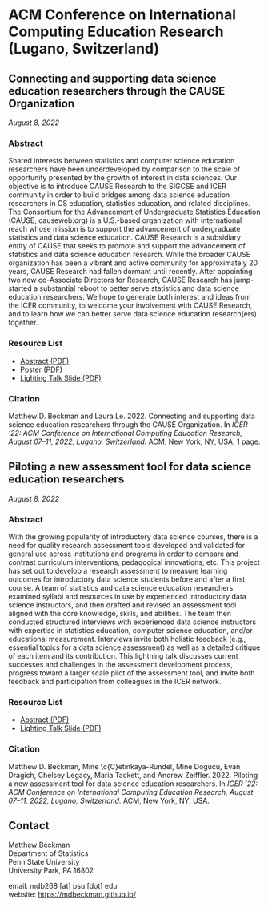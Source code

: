 # ACM Conference on International Computing Education Research (Lugano, Switzerland)

## Connecting and supporting data science education researchers through the CAUSE Organization

*August 8, 2022*

### Abstract

Shared interests between statistics and computer science education researchers have been underdeveloped by comparison to the scale of opportunity presented by the growth of interest in data sciences. Our objective is to introduce CAUSE Research to the SIGCSE and ICER community in order to build bridges among data science education researchers in CS education, statistics education, and related disciplines. The Consortium for the Advancement of Undergraduate Statistics Education (CAUSE; causeweb.org) is a U.S.-based organization with international reach whose mission is to support the advancement of undergraduate statistics and data science education. CAUSE Research is a subsidiary entity of CAUSE that seeks to promote and support the advancement of statistics and data science education research. While the broader CAUSE organization has been a vibrant and active community for approximately 20 years, CAUSE Research had fallen dormant until recently. After appointing two new co-Associate Directors for Research, CAUSE Research has jump-started a substantial reboot to better serve statistics and data science education researchers. We hope to generate both interest and ideas from the ICER community, to welcome your involvement with CAUSE Research, and to learn how we can better serve data science education research(ers) together.  


### Resource List

  - [Abstract (PDF)](docs/ICER-2022-CAUSE-Research-Poster-Abstract.pdf)
  - [Poster (PDF)](docs/Beckman-ICER-2022-CAUSE-Poster-36x48.pdf)
  - [Lighting Talk Slide (PDF)]()

### Citation

Matthew D. Beckman and Laura Le. 2022. Connecting and supporting data science education researchers through the CAUSE Organization. In *ICER ’22: ACM Conference on International Computing Education Research, August 07–11, 2022, Lugano, Switzerland.* ACM, New York, NY, USA, 1 page.


## Piloting a new assessment tool for data science education researchers

*August 8, 2022*

### Abstract

With the growing popularity of introductory data science courses, there is a need for quality research assessment tools developed and validated for general use across institutions and programs in order to compare and contrast curriculum interventions, pedagogical innovations, etc. This project has set out to develop a research assessment to measure learning outcomes for introductory data science students before and after a first course. A team of statistics and data science education researchers examined syllabi and resources in use by experienced introductory data science instructors, and then drafted and revised an assessment tool aligned with the core knowledge, skills, and abilities. The team then conducted structured interviews with experienced data science instructors with expertise in statistics education, computer science education, and/or educational measurement. Interviews invite both holistic feedback (e.g., essential topics for a data science assessment) as well as a detailed critique of each item and its contribution. This lightning talk discusses current successes and challenges in the assessment development process, progress toward a larger scale pilot of the assessment tool, and invite both feedback and participation from colleagues in the ICER network.


### Resource List

  - [Abstract (PDF)](docs/ICER-2022-DS-Assessment-Abstract.pdf)
  - [Lighting Talk Slide (PDF)]()

### Citation

Matthew D. Beckman, Mine \c{C}etinkaya-Rundel, Mine Dogucu, Evan Dragich, Chelsey Legacy, Maria Tackett, and Andrew Zeiffler. 2022. Piloting a new assessment tool for data science education researchers. In *ICER ’22: ACM Conference on International Computing Education Research, August 07–11, 2022, Lugano, Switzerland.* ACM, New York, NY, USA.



## Contact

Matthew Beckman  
Department of Statistics  
Penn State University  
University Park, PA 16802  

email: mdb268 [at] psu [dot] edu  
website: <https://mdbeckman.github.io/>  

